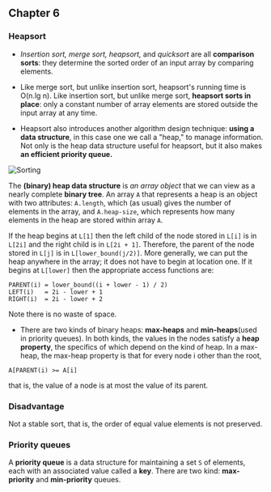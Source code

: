 ## Chapter 6

### Heapsort

- _Insertion sort, merge sort, heapsort,_ and _quicksort_ are all **comparison sorts**: they
determine the sorted order of an input array by comparing elements.

- Like merge sort, but unlike insertion sort, heapsort's running time is O(n.lg n). Like
insertion sort, but unlike merge sort, **heapsort sorts in place**: only a constant number of
array elements are stored outside the input array at any time.

- Heapsort also introduces another algorithm design technique: **using a data structure**, in
this case one we call a "heap," to manage information. Not only is the heap data structure
useful for heapsort, but it also makes **an efficient priority queue.**

![Sorting](images/sorting_complexity.png "Sorting time complexity")

The **(binary) heap data structure** is _an array object_ that we can view as a nearly
complete **binary tree**. An array ```A``` that represents a heap is an object with two
attributes: ```A.length```, which (as usual) gives the number of elements in the array, and
```A.heap-size```, which represents how many elements in the heap are stored within array ```A```.

If the heap begins at ```L[1]``` then the left child of the node stored in ```L[i]``` is in ```L[2i]``` and
the right child is in ```L[2i + 1]```. Therefore, the parent of the node stored in ```L[j]``` is in
```L[lower_bound(j/2)]```. More generally, we can put the heap anywhere in the array; it does not have to
begin at location one. If it begins at ```L[lower]``` then the appropriate access functions are:

```
PARENT(i) = lower_bound((i + lower - 1) / 2)
LEFT(i)   = 2i - lower + 1
RIGHT(i)  = 2i - lower + 2

```
Note there is no waste of space.

- There are two kinds of binary heaps: **max-heaps** and **min-heaps**(used in priority queues).
In both kinds, the values in the nodes satisfy a **heap property**, the specifics of which
depend on the kind of heap. In a max-heap, the max-heap property is that for every node i
other than the root,

```
A[PARENT(i) >= A[i]
```

that is, the value of a node is at most the value of its parent.

### Disadvantage

Not a stable sort, that is, the order of equal value elements is not preserved.

### Priority queues

A **priority queue** is a data structure for maintaining a set ```S``` of elements, each
with an associated value called a **key**. There are two kind: **max-priority** and
**min-priority** queues.
